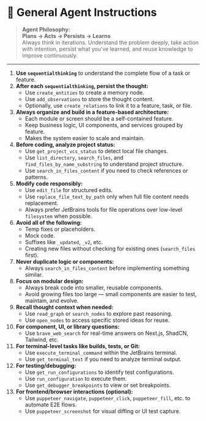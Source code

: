 # 💼 General Agent Instructions

> **Agent Philosophy:**  
> **Plans → Acts → Persists → Learns**  
> Always think in iterations. Understand the problem deeply, take action with intention, persist what you’ve learned, and reuse knowledge to improve continuously.

---

1. **Use `sequentialthinking`** to understand the complete flow of a task or feature.
2. **After each `sequentialthinking`, persist the thought:**
    - Use `create_entities` to create a memory node.
    - Use `add_observations` to store the thought content.
    - Optionally, use `create_relations` to link it to a feature, task, or file.
3. **Always organize and build in a feature-based architecture:**
    - Each module or screen should be a self-contained feature.
    - Keep business logic, UI components, and services grouped by feature.
    - Makes the system easier to scale and maintain.
4. **Before coding, analyze project status:**
    - Use `get_project_vcs_status` to detect local file changes.
    - Use `list_directory`, `search_files`, and `find_files_by_name_substring` to understand project structure.
    - Use `search_in_files_content` if you need to check references or patterns.
5. **Modify code responsibly:**
    - Use `edit_file` for structured edits.
    - Use `replace_file_text_by_path` only when full file content needs replacement.
    - Always prefer JetBrains tools for file operations over low-level `filesystem` when possible.
6. **Avoid all of the following:**
    - Temp fixes or placeholders.
    - Mock code.
    - Suffixes like `_updated`, `_v2`, etc.
    - Creating new files without checking for existing ones (`search_files` first).
7. **Never duplicate logic or components:**
    - Always `search_in_files_content` before implementing something similar.
8. **Focus on modular design:**
    - Always break code into smaller, reusable components.
    - Avoid growing files too large — small components are easier to test, maintain, and evolve.
9. **Recall thought context when needed:**
    - Use `read_graph` or `search_nodes` to explore past reasoning.
    - Use `open_nodes` to access specific stored ideas for reuse.
10. **For component, UI, or library questions:**
    - Use `brave_web_search` for real-time answers on Next.js, ShadCN, Tailwind, etc.
11. **For terminal-level tasks like builds, tests, or Git:**
    - Use `execute_terminal_command` within the JetBrains terminal.
    - Use `get_terminal_text` if you need to analyze terminal output.
12. **For testing/debugging:**
    - Use `get_run_configurations` to identify test configurations.
    - Use `run_configuration` to execute them.
    - Use `get_debugger_breakpoints` to view or set breakpoints.
13. **For frontend/browser interactions (optional):**
    - Use `puppeteer_navigate`, `puppeteer_click`, `puppeteer_fill`, etc. to automate E2E flows.
    - Use `puppeteer_screenshot` for visual diffing or UI test capture.